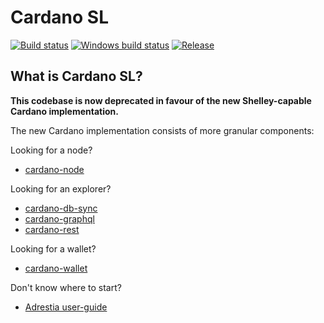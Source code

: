 # Cardano SL

[![Build status](https://badge.buildkite.com/9c3141d21214ff3ea95d0a38a0e1dab59b206159d2841dee44.svg?branch=master)](https://buildkite.com/input-output-hk/cardano-sl)
[![Windows build status](https://ci.appveyor.com/api/projects/status/github/input-output-hk/cardano-sl?branch=master&svg=true)](https://ci.appveyor.com/project/input-output/cardano-sl)
[![Release](https://img.shields.io/github/release/input-output-hk/cardano-sl.svg)](https://github.com/input-output-hk/cardano-sl/releases)

## What is Cardano SL?

**This codebase is now deprecated in favour of the new Shelley-capable Cardano implementation.**

The new Cardano implementation consists of more granular components:

Looking for a node?
  - [cardano-node](https://github.com/input-output-hk/cardano-node)

Looking for an explorer?
  - [cardano-db-sync](https://github.com/input-output-hk/cardano-db-sync)
  - [cardano-graphql](https://github.com/input-output-hk/cardano-graphql)
  - [cardano-rest](https://github.com/input-output-hk/cardano-rest)

Looking for a wallet?
  - [cardano-wallet](https://github.com/input-output-hk/cardano-wallet)
  
Don't know where to start?
  - [Adrestia user-guide](https://input-output-hk.github.io/adrestia/)
